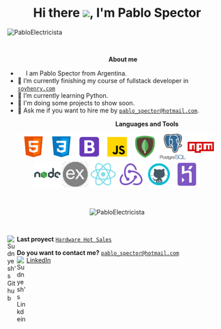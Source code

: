 ###

<h1 align="center">Hi there <img src="https://github.com/sudnyeshtalekar/sudnyeshtalekar/blob/master/Assets/Hi.gif" width="40px">, I'm Pablo Spector</h1>
<p align="left"> <img src="https://komarev.com/ghpvc/?username=PabloElectricista" alt="PabloElectricista" /> </p>
<br />


&nbsp;&nbsp;&nbsp;&nbsp;&nbsp;&nbsp;&nbsp;&nbsp;&nbsp;&nbsp;&nbsp;&nbsp;&nbsp;&nbsp;&nbsp;&nbsp;&nbsp;&nbsp;&nbsp;&nbsp;&nbsp;&nbsp;&nbsp;&nbsp;&nbsp;&nbsp;&nbsp;&nbsp;&nbsp;&nbsp;&nbsp;&nbsp;&nbsp;&nbsp;&nbsp;&nbsp;&nbsp;&nbsp;&nbsp;&nbsp;&nbsp;&nbsp;&nbsp;&nbsp;&nbsp;&nbsp;&nbsp;&nbsp;&nbsp;&nbsp;&nbsp;&nbsp;&nbsp;&nbsp;&nbsp;&nbsp;&nbsp;&nbsp;&nbsp;<b>About me</b> <br>
- <img src ="https://s3.amazonaws.com/pix.iemoji.com/images/emoji/apple/ios-12/256/boy-light-skin-tone.png" height= 15px width = 15px> I am Pablo Spector from Argentina.
- 🚀 I’m currently finishing my course of fullstack developer in <a href="https://soyhenry.com/">```soyhenry.com```</a>
- 🌱 I’m currently learning Python.
- 🔭 I'm doing some projects to show soon.
- 💬 Ask me if you want to hire me by <a href="mailto:pablo_spector@hotmail.com">```pablo_spector@hotmail.com```</a>.

&nbsp;&nbsp;&nbsp;&nbsp;&nbsp;&nbsp;&nbsp;&nbsp;&nbsp;&nbsp;&nbsp;&nbsp;&nbsp;&nbsp;&nbsp;&nbsp;&nbsp;&nbsp;&nbsp;&nbsp;&nbsp;&nbsp;&nbsp;&nbsp;&nbsp;&nbsp;&nbsp;&nbsp;&nbsp;&nbsp;&nbsp;&nbsp;&nbsp;&nbsp;&nbsp;&nbsp;&nbsp;&nbsp;&nbsp;&nbsp;&nbsp;&nbsp;&nbsp;&nbsp;&nbsp;&nbsp;&nbsp;&nbsp;&nbsp;&nbsp;&nbsp;&nbsp;&nbsp;&nbsp;&nbsp;&nbsp;&nbsp;&nbsp;&nbsp;&nbsp;&nbsp;&nbsp;&nbsp;<b>Languages and Tools</b> <br>

<p align="center">
 <img style="margin: auto;" src="https://raw.githubusercontent.com/sachinverma53121/sachinverma53121/master/icons/html5.png" alt=html5 width="60" height="60"/> 
	<img style="margin: auto;" src="https://raw.githubusercontent.com/sachinverma53121/sachinverma53121/master/icons/css3.png" alt=css3 width="60" height="60"/> 
	<img style="margin: auto;" src="https://raw.githubusercontent.com/sachinverma53121/sachinverma53121/master/icons/bootstrap.png" alt=bootstrap width="60" height="60"/>
  <img style="margin: auto;" src="https://raw.githubusercontent.com/sachinverma53121/sachinverma53121/master/icons/js.png" alt=javascript width="60" height="60"/>
  <img style="margin: auto;" src="https://raw.githubusercontent.com/sachinverma53121/sachinverma53121/master/icons/mongo.png" alt=mongodb width="60" height="60"/>
  <img style="margin: auto;" src="https://raw.githubusercontent.com/sachinverma53121/sachinverma53121/master/icons/psql.png" alt=postgresql width="60" height="60"/> 
  <img style="margin: auto;" src="https://raw.githubusercontent.com/sachinverma53121/sachinverma53121/master/icons/npm.png" alt=npm width="60" height="60"/>
  <img style="margin: auto;" src="https://raw.githubusercontent.com/sachinverma53121/sachinverma53121/master/icons/node.png" alt=nodejs width="60" height="60"/>
  <img style="margin: auto;" src="https://raw.githubusercontent.com/sachinverma53121/sachinverma53121/master/icons/express.png" alt=express width="60" height="60"/>
	<img style="margin: auto;" src="https://raw.githubusercontent.com/sachinverma53121/sachinverma53121/master/icons/react.png" alt=react width="60" height="60"/> 
  <img style="margin: auto;" src="https://raw.githubusercontent.com/sachinverma53121/sachinverma53121/master/icons/redux.png" alt=redux width="60" height="60"/
  <img style="margin: auto;" src="https://raw.githubusercontent.com/sachinverma53121/sachinverma53121/master/icons/git.png" alt=git width="60" height="60"/>
  <img style="margin: auto;" src="https://raw.githubusercontent.com/sachinverma53121/sachinverma53121/master/icons/github.png" alt=github width="60" height="60"/>
  <img style="margin: auto;" src="https://raw.githubusercontent.com/sachinverma53121/sachinverma53121/master/icons/heroku.png" alt=heroku width="60" height="60"/>
</p>

<br />
<p align="center"> <img src="https://github-readme-stats.vercel.app/api?username=PabloElectricista&show_icons=true&theme=dark" alt="PabloElectricista" /> 
</p>
<br />

**Last proyect**
<a href="https://hardwarehotsales.vercel.app/">
  <img align="left" alt="Sudnyesh's Github" width="22px" src="https://hardwarehotsales.vercel.app/static/media/micro50.77397f22edbb717b594d.png" />
  ```Hardware Hot Sales```
</a>
<br />

**Do you want to contact me?**
<a href="mailto:pablo_spector@hotmail.com">```pablo_spector@hotmail.com```</a>
<br />
<a href="https://www.linkedin.com/in/pablo-spector/">
  <img align="left" alt="Sudnyesh's Linkdein" width="22px" src="https://cdn.jsdelivr.net/npm/simple-icons@v3/icons/linkedin.svg" />LinkedIn
</a>
<br />
